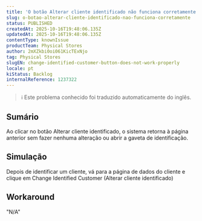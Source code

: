 ```yaml
---
title: 'O botão Alterar cliente identificado não funciona corretamente'
slug: o-botao-alterar-cliente-identificado-nao-funciona-corretamente
status: PUBLISHED
createdAt: 2025-10-16T19:48:06.135Z
updatedAt: 2025-10-16T19:48:06.135Z
contentType: knownIssue
productTeam: Physical Stores
author: 2mXZkbi0oi061KicTExNjo
tag: Physical Stores
slugEN: change-identified-customer-button-does-not-work-properly
locale: pt
kiStatus: Backlog
internalReference: 1237322
---
```


>ℹ️ Este problema conhecido foi traduzido automaticamente do inglês.

## Sumário


Ao clicar no botão Alterar cliente identificado, o sistema retorna à página anterior sem fazer nenhuma alteração ou abrir a gaveta de identificação.
## Simulação


Depois de identificar um cliente, vá para a página de dados do cliente e clique em Change Identified Customer (Alterar cliente identificado)
## Workaround

"N/A"




